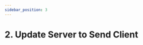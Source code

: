 ```yaml
---
sidebar_position: 3
---
```


# 2. Update Server to Send Client

<!-- TODO: Explain code to serve react build folder as static files -->
